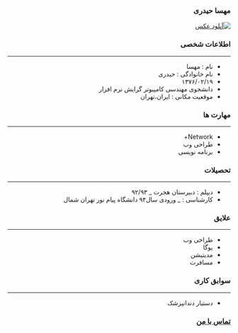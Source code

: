 <style type="text/css">
body{
 direction:rtl;
}
</style>
### مهسا حیدری
<a href="https://uupload.ir/view/jn9p_img_20191107_165805_552.jpg" target="_blank"><img src="https://uupload.ir/files/jn9p_img_20191107_165805_552_thumb.jpg" border="0" alt="آپلود عکس" /></a>
### اطلاعات شخصی

---
+ نام : مهسا
+ نام خانوادگی : حیدری
+ ۱۳۷۶/۰۲/۱۹
+ دانشجوی مهندسی کامپیوتر گرایش نرم افزار
+ موقعیت مکانی : ایران،تهران


### مهارت ها

---
+ Network+
+ طراحی وب
+ برنامه نویسی 
### تحصیلات

---
+ دیپلم : دبیرستان هجرت
_ ۹۲/۹۳
+ کارشناسی : 
_ ورودی سال۹۴ دانشگاه پیام نور تهران شمال 

### علایق

---
+ طراحی وب
+ یوگا
+ مدیتیشن
+ مسافرت

### سوابق کاری

---
+ دستیار دندانپزشک

### [تماس با من](Mahsaheydariii1997@gmail.com)

